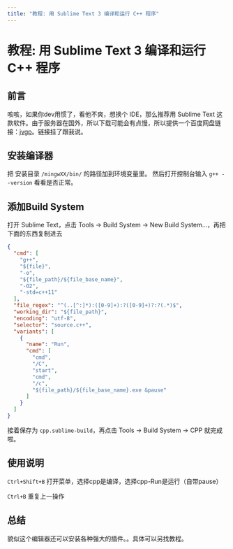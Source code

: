 ```yaml
---
title: "教程: 用 Sublime Text 3 编译和运行 C++ 程序"
---
```


# 教程: 用 Sublime Text 3 编译和运行 C++ 程序

<vue-metadata author="swwind" time="2017-03-24"></vue-metadata>

## 前言

咳咳，如果你dev用惯了，看他不爽，想换个 IDE，那么推荐用 Sublime Text 这款软件。由于服务器在国外，所以下载可能会有点慢，所以提供一个百度网盘链接：[jvgp](http://pan.baidu.com/s/1i5tDUFb)。链接挂了跟我说。

## 安装编译器

把 安装目录 `/mingwXX/bin/` 的路径加到环境变量里。
然后打开控制台输入 `g++ --version` 看看是否正常。

## 添加Build System

打开 Sublime Text，点击 Tools -> Build System -> New Build System...，再把下面的东西复制进去

```json
{
  "cmd": [
    "g++",
    "${file}",
    "-o",
    "${file_path}/${file_base_name}",
    "-O2",
    "-std=c++11"
  ],
  "file_regex": "^(..[^:]*):([0-9]+):?([0-9]+)?:?(.*)$",
  "working_dir": "${file_path}",
  "encoding": "utf-8",
  "selector": "source.c++",
  "variants": [
    {
      "name": "Run",
      "cmd": [
        "cmd",
        "/C",
        "start",
        "cmd",
        "/c",
        "${file_path}/${file_base_name}.exe &pause"
      ]
    }
  ]
}
```

接着保存为 `cpp.sublime-build`，再点击 Tools -> Build System -> CPP 就完成啦。

## 使用说明

`Ctrl+Shift+B` 打开菜单，选择cpp是编译，选择cpp-Run是运行（自带pause）

`Ctrl+B` 重复上一操作

## 总结

貌似这个编辑器还可以安装各种强大的插件。。具体可以另找教程。

